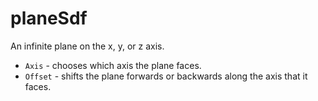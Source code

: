 # planeSdf

An infinite plane on the x, y, or z axis.

* `Axis` - chooses which axis the plane faces.
* `Offset` - shifts the plane forwards or backwards along the axis that it faces.